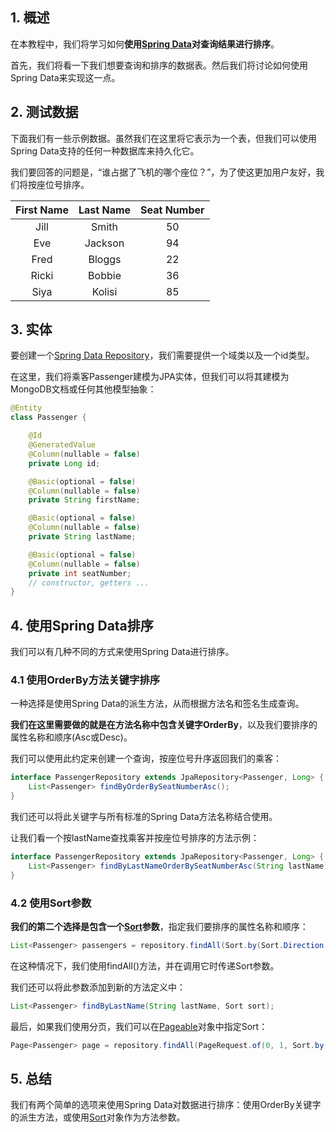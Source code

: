 ## 1. 概述

在本教程中，我们将学习如何**使用[Spring Data](https://www.baeldung.com/spring-data)对查询结果进行排序**。

首先，我们将看一下我们想要查询和排序的数据表。然后我们将讨论如何使用Spring Data来实现这一点。

## 2. 测试数据

下面我们有一些示例数据。虽然我们在这里将它表示为一个表，但我们可以使用Spring Data支持的任何一种数据库来持久化它。

我们要回答的问题是，“谁占据了飞机的哪个座位？”，为了使这更加用户友好，我们将按座位号排序。

| First Name  | Last Name  | Seat Number |
|:-----------:|:----------:|:-----------:|
|    Jill     |   Smith    |     50      |
|     Eve     |  Jackson   |     94      |
|    Fred     |   Bloggs   |     22      |
|    Ricki    |   Bobbie   |     36      |
|    Siya     |   Kolisi   |     85      |

## 3. 实体

要创建一个[Spring Data Repository](https://docs.spring.io/spring-data/data-commons/docs/current/reference/html/#repositories.core-concepts)，我们需要提供一个域类以及一个id类型。

在这里，我们将乘客Passenger建模为JPA实体，但我们可以将其建模为MongoDB文档或任何其他模型抽象：

```java
@Entity
class Passenger {

    @Id
    @GeneratedValue
    @Column(nullable = false)
    private Long id;

    @Basic(optional = false)
    @Column(nullable = false)
    private String firstName;

    @Basic(optional = false)
    @Column(nullable = false)
    private String lastName;

    @Basic(optional = false)
    @Column(nullable = false)
    private int seatNumber;
    // constructor, getters ...
}
```

## 4. 使用Spring Data排序

我们可以有几种不同的方式来使用Spring Data进行排序。

### 4.1 使用OrderBy方法关键字排序

一种选择是使用Spring Data的派生方法，从而根据方法名和签名生成查询。

**我们在这里需要做的就是在方法名称中包含关键字OrderBy**，以及我们要排序的属性名称和顺序(Asc或Desc)。

我们可以使用此约定来创建一个查询，按座位号升序返回我们的乘客：

```java
interface PassengerRepository extends JpaRepository<Passenger, Long> {
    List<Passenger> findByOrderBySeatNumberAsc();
}
```

我们还可以将此关键字与所有标准的Spring Data方法名称结合使用。

让我们看一个按lastName查找乘客并按座位号排序的方法示例：

```java
interface PassengerRepository extends JpaRepository<Passenger, Long> {
    List<Passenger> findByLastNameOrderBySeatNumberAsc(String lastName);
}
```

### 4.2 使用Sort参数

**我们的第二个选择是包含一个[Sort](https://docs.spring.io/spring-data/commons/docs/current/api/org/springframework/data/domain/Sort.html)参数**，指定我们要排序的属性名称和顺序：

```java
List<Passenger> passengers = repository.findAll(Sort.by(Sort.Direction.ASC, "seatNumber"));
```

在这种情况下，我们使用findAll()方法，并在调用它时传递Sort参数。

我们还可以将此参数添加到新的方法定义中：

```java
List<Passenger> findByLastName(String lastName, Sort sort);
```

最后，如果我们使用分页，我们可以在[Pageable](https://docs.spring.io/spring-data/commons/docs/current/api/org/springframework/data/domain/Pageable.html)对象中指定Sort：

```java
Page<Passenger> page = repository.findAll(PageRequest.of(0, 1, Sort.by(Sort.Direction.ASC, "seatNumber")));
```

## 5. 总结

我们有两个简单的选项来使用Spring Data对数据进行排序：使用OrderBy关键字的派生方法，或使用[Sort](https://docs.spring.io/spring-data/commons/docs/current/api/org/springframework/data/domain/Sort.html)对象作为方法参数。